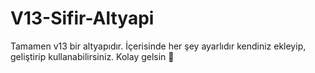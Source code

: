 # V13-Sifir-Altyapi
Tamamen v13 bir altyapıdır. İçerisinde her şey ayarlıdır kendiniz ekleyip, geliştirip kullanabilirsiniz. Kolay gelsin 🎄
